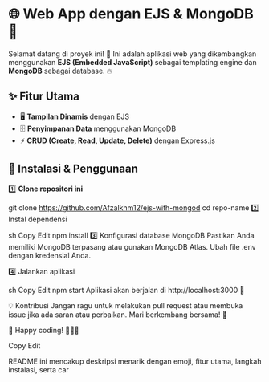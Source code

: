 # 🌐 Web App dengan EJS & MongoDB 🚀

Selamat datang di proyek ini! 🎉 Ini adalah aplikasi web yang dikembangkan menggunakan **EJS (Embedded JavaScript)** sebagai templating engine dan **MongoDB** sebagai database. 🔥

## ✨ Fitur Utama
- 🖥️ **Tampilan Dinamis** dengan EJS  
- 🗄️ **Penyimpanan Data** menggunakan MongoDB  
- ⚡ **CRUD (Create, Read, Update, Delete)** dengan Express.js  

## 🚀 Instalasi & Penggunaan

1️⃣ **Clone repositori ini**  

git clone https://github.com/Afzalkhm12/ejs-with-mongod
cd repo-name
2️⃣ Instal dependensi

sh
Copy
Edit
npm install
3️⃣ Konfigurasi database MongoDB
Pastikan Anda memiliki MongoDB terpasang atau gunakan MongoDB Atlas. Ubah file .env dengan kredensial Anda.

4️⃣ Jalankan aplikasi

sh
Copy
Edit
npm start
Aplikasi akan berjalan di http://localhost:3000 🚀

💡 Kontribusi
Jangan ragu untuk melakukan pull request atau membuka issue jika ada saran atau perbaikan. Mari berkembang bersama! 🌱

💙 Happy coding! 👨‍💻✨

Copy
Edit

README ini mencakup deskripsi menarik dengan emoji, fitur utama, langkah instalasi, serta car
